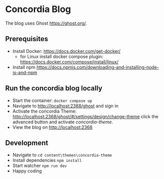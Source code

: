 # Concordia Blog

The blog uses Ghost <https://ghost.org/>.

## Prerequisites

- Install Docker: <https://docs.docker.com/get-docker/>
  - for Linux install docker compose plugin: <https://docs.docker.com/compose/install/linux/>
- Install npm <https://docs.npmjs.com/downloading-and-installing-node-js-and-npm>

## Run the concordia blog locally

- Start the container: `docker compose up`
- Navigate to <http://localhost:2368/ghost> and sign in
- Activate the concordia Theme: <http://localhost:2368/ghost/#/settings/design/change-theme> click the advanced button and activate *concordia-theme*.
- View the blog on <http://localhost:2368>

## Development

- Navigate to `cd content\themes\concordia-theme`
- Install dependencies `npm install`
- Start watcher `npm run dev`
- Happy coding
